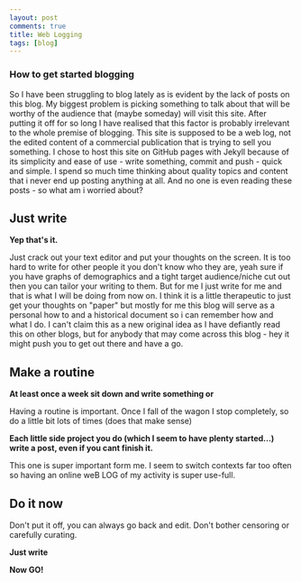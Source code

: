 ```yaml
---
layout: post
comments: true
title: Web Logging
tags: [blog]
---
```


### How to get started blogging

So I have been struggling to blog lately as is evident by the lack of posts on this blog.
My biggest problem is picking something to talk about that will be worthy of the audience that (maybe someday) will visit this site.
After putting it off for so long I have realised that this factor is probably irrelevant to the whole premise of blogging. This site is supposed to be a web log, not the edited content of a commercial publication that is trying to sell you something. I chose to host this site on GitHub pages with Jekyll because of its simplicity and ease of use - write something, commit and push - quick and simple. I spend so much time thinking about quality topics and content that i never end up posting anything at all. And no one is even reading these posts - so what am i worried about?

## Just write

**Yep that's it.**

Just crack out your text editor and put your thoughts on the screen. It is too hard to write for other people it you don't know who they are, yeah sure if you have graphs of demographics and a tight target audience/niche cut out then you can tailor your writing to them. 
But for me I just write for me and that is what I will be doing from now on. I think it is a little therapeutic to just get your thoughts on "paper" but mostly for me this blog will serve as a personal how to and a historical document so i can remember how and what I do.
I can't claim this as a new original idea as I have defiantly read this on other blogs, but for anybody that may come across this blog - hey it might push you to get out there and have a go.

## Make a routine

**At least once a week sit down and write something or**

Having a routine is important. Once I fall of the wagon I stop completely, so do a little bit lots of times (does that make sense)

**Each little side project you do (which I seem to have plenty started...) write a post, even if you cant finish it.**

This one is super important form me. I seem to switch contexts far too often so having an online weB LOG of my activity is super use-full.

## Do it now

Don't put it off, you can always go back and edit. Don't bother censoring or carefully curating.

**Just write**

**Now GO!**


